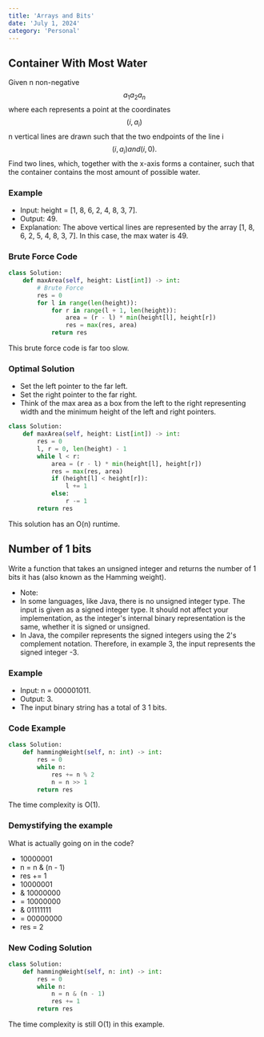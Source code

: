 ```yaml
---
title: 'Arrays and Bits'
date: 'July 1, 2024'
category: 'Personal'
---
```


## Container With Most Water
Given n non-negative
$$
a_{1}
a_{2}
a_{n}
$$
where each represents a point at the coordinates
$$
(i, a_{i})
$$
n vertical lines are drawn such that the two endpoints of the line i
$$
(i, a_{i})
and
(i, 0).
$$
Find two lines, which, together with the x-axis forms a container, such that the container contains the most amount of possible water.

### Example
- Input: height = [1, 8, 6, 2, 4, 8, 3, 7].
- Output: 49.
- Explanation: The above vertical lines are represented by the array [1, 8, 6, 2, 5, 4, 8, 3, 7]. In this case, the max water is 49.

### Brute Force Code
```python
class Solution:
    def maxArea(self, height: List[int]) -> int:
        # Brute Force
        res = 0
        for l in range(len(height)):
            for r in range(l + 1, len(height)):
                area = (r - l) * min(height[l], height[r])
                res = max(res, area)
            return res
```
This brute force code is far too slow.

### Optimal Solution
- Set the left pointer to the far left.
- Set the right pointer to the far right.
- Think of the max area as a box from the left to the right representing width and the minimum height of the left and right pointers.

```python
class Solution:
    def maxArea(self, height: List[int]) -> int:
        res = 0
        l, r = 0, len(height) - 1
        while l < r:
            area = (r - l) * min(height[l], height[r])
            res = max(res, area)
            if (height[l] < height[r]):
                l += 1
            else:
                r -= 1
        return res
```

This solution has an O(n) runtime.

## Number of 1 bits
Write a function that takes an unsigned integer and returns the number of 1 bits it has (also known as the Hamming weight).
- Note:
- In some languages, like Java, there is no unsigned integer type. The input is given as a signed integer type. It should not affect your implementation, as the integer's internal binary representation is the same, whether it is signed or unsigned.
- In Java, the compiler represents the signed integers using the 2's complement notation. Therefore, in example 3, the input represents the signed integer -3.

### Example
- Input: n = 000001011.
- Output: 3.
- The input binary string has a total of 3 1 bits.

### Code Example
```python
class Solution:
    def hammingWeight(self, n: int) -> int:
        res = 0
        while n:
            res += n % 2
            n = n >> 1
        return res
```
The time complexity is O(1).

### Demystifying the example
What is actually going on in the code?
- 10000001
- n = n & (n - 1)
- res += 1
-   10000001
- & 10000000
- = 10000000
- & 01111111
- = 00000000
- res = 2

### New Coding Solution
```python
class Solution:
    def hammingWeight(self, n: int) -> int:
        res = 0
        while n:
            n = n & (n - 1)
            res += 1
        return res
```
The time complexity is still O(1) in this example.